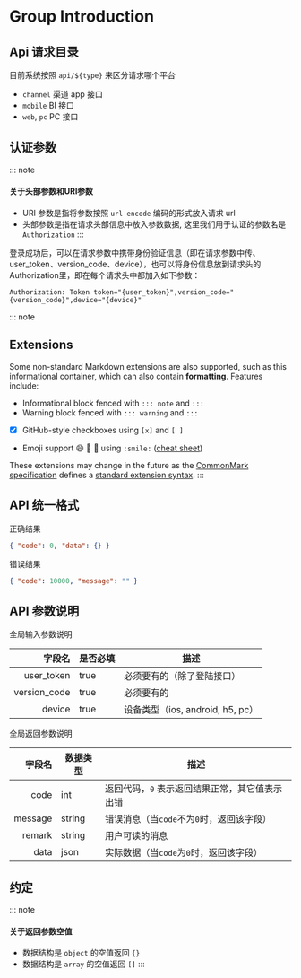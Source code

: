 # Group Introduction

## Api 请求目录

目前系统按照 `api/${type}` 来区分请求哪个平台

- `channel` 渠道 app 接口
- `mobile` BI 接口
- `web`, `pc` PC 接口

## 认证参数

::: note
#### <i class="fa fa-warning"></i> 关于头部参数和URI参数

* URI 参数是指将参数按照 `url-encode` 编码的形式放入请求 url
* 头部参数是指在请求头部信息中放入参数数据, 这里我们用于认证的参数名是 `Authorization`
:::

登录成功后，可以在请求参数中携带身份验证信息（即在请求参数中传、user_token、version_code、device），也可以将身份信息放到请求头的Authorization里，即在每个请求头中都加入如下参数：

```http
Authorization: Token token="{user_token}",version_code="{version_code}",device="{device}"
```

::: note
## Extensions
Some non-standard Markdown extensions are also supported, such as this informational container, which can also contain **formatting**. Features include:

* Informational block fenced with `::: note` and `:::`
* Warning block fenced with `::: warning` and `:::`
* [x] GitHub-style checkboxes using `[x]` and `[ ]`
* Emoji support :smile: :ship: :cake: using `:smile:` ([cheat sheet](http://www.emoji-cheat-sheet.com/))

These extensions may change in the future as the [CommonMark specification](http://spec.commonmark.org/) defines a [standard extension syntax](https://github.com/jgm/CommonMark/wiki/Proposed-Extensions).
:::

## API 统一格式

正确结果

```json
{ "code": 0, "data": {} }
```

错误结果

```json
{ "code": 10000, "message": "" }
```

## API 参数说明

全局输入参数说明

字段名 | 是否必填 | 描述
--:   | ------- | -----------
user_token | true | 必须要有的（除了登陆接口）
version_code | true | 必须要有的
device | true | 设备类型（ios, android, h5, pc）

全局返回参数说明

字段名 | 数据类型 | 描述
--:   | ------  | -----------
code | int | 返回代码，`0` 表示返回结果正常，其它值表示出错
message | string | 错误消息（当`code`不为`0`时，返回该字段）
remark | string | 用户可读的消息
data | json | 实际数据（当`code`为`0`时，返回该字段）

## 约定
::: note
#### <i class="fa fa-warning"></i> 关于返回参数空值

* 数据结构是 `object` 的空值返回 `{}`
* 数据结构是 `array` 的空值返回 `[]`
:::